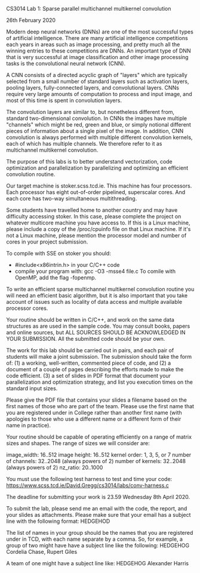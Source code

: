 CS3014 Lab 1: Sparse parallel multichannel multikernel convolution

26th February 2020

Modern deep neural networks (DNNs) are one of the most successful
types of artificial intelligence. There are many artificial
intelligence competitions each years in areas such as image
processing, and pretty much all the winning entries to these
competitions are DNNs. An important type of DNN that is very
successful at image classification and other image processing
tasks is the convolutional neural network (CNN).

A CNN consists of a directed acyclic graph of "layers" which
are typically selected from a small number of standard layers
such as activation layers, pooling layers, fully-connected
layers, and convolutional layers. CNNs require very large
amounts of computation to process and input image, and most
of this time is spent in convolution layers.

The convolution layers are similar to, but nonetheless different from,
standard two-dimensional convolution. In CNNs the images have multiple
"channels" which might be red, green and blue, or simply notional
different pieces of information about a single pixel of the image.
In addition, CNN convolution is always performed with multiple
different convolution kernels, each of which has multiple
channels. We therefore refer to it as multichannel multikernel
convolution.

The purpose of this labs is to better understand vectorization, code
optimization and parallelization by parallelizing and optimizing
an efficient convolution routine.

Our target machine is stoker.scss.tcd.ie. This machine has four
processors.  Each processor has eight out-of-order pipelined,
superscalar cores.  And each core has two-way simultaneous
multithreading.

Some students have travelled home to another country and may have
difficulty accessing stoker. In this case, please complete the
project on whatever multicore machine you have access to. If this
is a Linux machine, please include a copy of the /proc/cpuinfo
file on that Linux machine. If it's not a Linux machine, please
mention the processor model and number of cores in your project
submission.

To compile with SSE on stoker you should:
- #include<x86intrin.h> in your C/C++ code
- compile your program with: gcc -O3 -msse4 file.c
To comile with OpenMP, add the flag -fopenmp.

To write an efficient sparse multichannel multikernel convolution
routine you will need an efficient basic algorithm, but it is also
important that you take account of issues such as locality of data
access and multiple available processor cores.

Your routine should be written in C/C++, and work on the same data
structures as are used in the sample code. You may consult books,
papers and online sources, but ALL SOURCES SHOULD BE ACKNOWLEDGED
IN YOUR SUBMISSION. All the submitted code should be your own.

The work for this lab should be carried out in pairs, and each pair of
students will make a joint submission. The submission should take the
form of:
(1) a working, well-written, commented piece of code, and
(2) a document of a couple of pages describing the efforts made to
    make the code efficient.
(3) a set of slides in PDF format that document your parallelization
    and optimization strategy, and list you execution times on the
    standard input sizes.
    
Please give the PDF file that contains your slides a filename based
on the first names of those who are part of the team. Please use the
first name that you are registered under in College rather than another
first name (with apologies to those who use a different name or a
different form of their name in practice). 

Your routine should be capable of operating efficiently on a range of
matrix sizes and shapes. The range of sizes we will consider are:

image_width: 16..512
image height: 16..512
kernel order: 1, 3, 5, or 7
number of channels: 32..2048 (always powers of 2)
number of kernels: 32..2048 (always powers of 2)
nz_ratio: 20..1000

You must use the following test harness to test and time your code:
https://www.scss.tcd.ie/David.Gregg/cs3014/labs/conv-harness.c

The deadline for submitting your work is 23.59 Wednesday 8th April 2020.

To submit the lab, please send me an email with the code, the report, and
your slides as attachments. Please make sure that your email has a subject
line with the following format:
HEDGEHOD <list of names in your group>

The list of names in your group should be the names that you are registered
under in TCD, with each name separate by a comma. So, for example, a group
of two might have have a subject line like the following:
HEDGEHOG Cordelia Chase, Rupert Giles

A team of one might have a subject line like:
HEDGEHOG Alexander Harris
